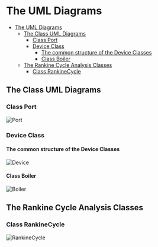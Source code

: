 # The UML Diagrams
<!-- TOC -->

- [The UML Diagrams](#the-uml-diagrams)
  - [The Class UML Diagrams](#the-class-uml-diagrams)
    - [Class Port](#class-port)
    - [Device Class](#device-class)
      - [The common structure of the Device Classes](#the-common-structure-of-the-device-classes)
      - [Class Boiler](#class-boiler)
  - [The Rankine Cycle Analysis  Classes](#the-rankine-cycle-analysis--classes)
    - [Class RankineCycle](#class-rankinecycle)

<!-- /TOC -->
## The Class UML Diagrams

### Class Port

![Port](http://www.plantuml.com/plantuml/proxy?cache=no&src=https://raw.githubusercontent.com/thermalogic/PyRankine/release2.0/uml/Port.puml)

### Device Class

#### The common structure of the Device Classes

![Device](http://www.plantuml.com/plantuml/proxy?cache=no&src=https://raw.githubusercontent.com/thermalogic/PyRankine/release2.0/uml/Device.puml)

#### Class Boiler

![Boiler](http://www.plantuml.com/plantuml/proxy?cache=no&src=https://raw.githubusercontent.com/thermalogic/PyRankine/release2.0/uml/Boiler.puml)

## The Rankine Cycle Analysis  Classes

###  Class RankineCycle

![RankineCycle](http://www.plantuml.com/plantuml/proxy?cache=no&src=https://raw.githubusercontent.com/thermalogic/PyRankine/release2.0/uml/RankineCycle.puml)
